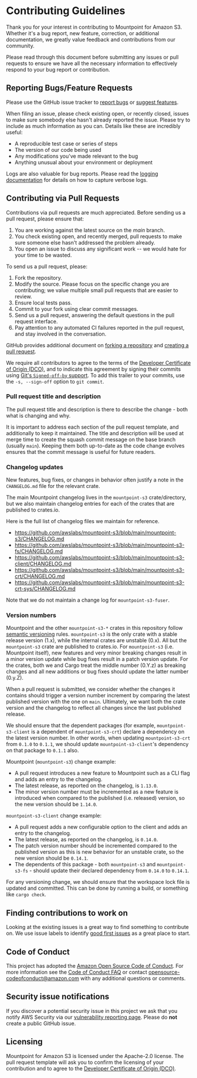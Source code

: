 # Contributing Guidelines

Thank you for your interest in contributing to Mountpoint for Amazon S3. Whether it's a bug report, new feature, correction, or additional documentation, we greatly value feedback and contributions from our community.

Please read through this document before submitting any issues or pull requests to ensure we have all the necessary
information to effectively respond to your bug report or contribution.

## Reporting Bugs/Feature Requests

Please use the GitHub issue tracker to [report bugs](https://github.com/awslabs/mountpoint-s3/issues/new?assignees=&labels=bug&template=bug-report.yml) or [suggest features](https://github.com/awslabs/mountpoint-s3/issues/new?assignees=&labels=enhancement&template=feature-request.yml).

When filing an issue, please check existing open, or recently closed, issues to make sure somebody else hasn't already
reported the issue. Please try to include as much information as you can. Details like these are incredibly useful:

* A reproducible test case or series of steps
* The version of our code being used
* Any modifications you've made relevant to the bug
* Anything unusual about your environment or deployment

Logs are also valuable for bug reports. Please read the [logging documentation](LOGGING.md) for details on how to capture verbose logs.

## Contributing via Pull Requests

Contributions via pull requests are much appreciated. Before sending us a pull request, please ensure that:

1. You are working against the latest source on the *main* branch.
2. You check existing open, and recently merged, pull requests to make sure someone else hasn't addressed the problem already.
3. You open an issue to discuss any significant work -- we would hate for your time to be wasted.

To send us a pull request, please:

1. Fork the repository.
2. Modify the source. Please focus on the specific change you are contributing; we value multiple small pull requests that are easier to review.
3. Ensure local tests pass.
4. Commit to your fork using clear commit messages.
5. Send us a pull request, answering the default questions in the pull request interface.
6. Pay attention to any automated CI failures reported in the pull request, and stay involved in the conversation.

GitHub provides additional document on [forking a repository](https://help.github.com/articles/fork-a-repo/) and
[creating a pull request](https://help.github.com/articles/creating-a-pull-request/).

We require all contributors to agree to the terms of the [Developer Certificate of Origin (DCO)](https://developercertificate.org/),
and to indicate this agreement by signing their commits using [Git's `Signed-off-by` support](https://git-scm.com/docs/git-commit#Documentation/git-commit.txt---signoff).
To add this trailer to your commits, use the `-s, --sign-off` option to `git commit`.

### Pull request title and description

The pull request title and description is there to describe the change - both what is changing and why.

It is important to address each section of the pull request template, and additionally to keep it maintained.
The title and description will be used at merge time to create the squash commit message on the base branch (usually `main`).
Keeping them both up-to-date as the code change evolves ensures that the commit message is useful for future readers.

### Changelog updates

New features, bug fixes, or changes in behavior often justify a note in the `CHANGELOG.md` file for the relevant crate.

The main Mountpoint changelog lives in the `mountpoint-s3` crate/directory, but we also maintain changelog entries for each of the crates that are published to crates.io.

Here is the full list of changelog files we maintain for reference.

- https://github.com/awslabs/mountpoint-s3/blob/main/mountpoint-s3/CHANGELOG.md
- https://github.com/awslabs/mountpoint-s3/blob/main/mountpoint-s3-fs/CHANGELOG.md
- https://github.com/awslabs/mountpoint-s3/blob/main/mountpoint-s3-client/CHANGELOG.md
- https://github.com/awslabs/mountpoint-s3/blob/main/mountpoint-s3-crt/CHANGELOG.md
- https://github.com/awslabs/mountpoint-s3/blob/main/mountpoint-s3-crt-sys/CHANGELOG.md

Note that we do not maintain a change log for `mountpoint-s3-fuser`.

### Version numbers

Mountpoint and the other `mountpoint-s3-*` crates in this repository follow [semantic versioning](https://semver.org/) rules.
`mountpoint-s3` is the only crate with a stable release version (1.x), while the internal crates are unstable (0.x).
All but the `mountpoint-s3` crate are published to crates.io.
For `mountpoint-s3` (i.e. Mountpoint itself), new features and very minor breaking changes result in a minor version update while bug fixes result in a patch version update.
For the crates, both we and Cargo treat the middle number (0.Y.z) as breaking changes and all new additions or bug fixes should update the latter number (0.y.Z).

When a pull request is submitted, we consider whether the changes it contains should trigger a version number increment
by comparing the latest published version with the one on `main`.
Ultimately, we want both the crate version and the changelog to reflect all changes since the last published release.

We should ensure that the dependent packages (for example, `mountpoint-s3-client` is a dependent of `mountpoint-s3-crt`) declare a dependency on the latest version number.
In other words, when updating `mountpoint-s3-crt` from `0.1.0` to `0.1.1`,
we should update `mountpoint-s3-client`'s dependency on that package to `0.1.1` also.

Mountpoint (`mountpoint-s3`) change example:

* A pull request introduces a new feature to Mountpoint such as a CLI flag and adds an entry to the changelog.
* The latest release, as reported on the changelog, is `1.13.0`.
* The minor version number must be incremented as a new feature is introduced when compared to the published (i.e. released) version,
  so the new version should be `1.14.0`.

`mountpoint-s3-client` change example:

* A pull request adds a new configurable option to the client and adds an entry to the changelog.
* The latest release, as reported on the changelog, is `0.14.0`.
* The patch version number should be incremented compared to the published version as this is new behavior for an unstable crate,
  so the new version should be `0.14.1`.
* The dependents of this package - both `mountpoint-s3` and `mountpoint-s3-fs` - should update their declared dependency
  from `0.14.0` to `0.14.1`.

For any versioning change, we should ensure that the workspace lock file is updated and committed.
This can be done by running a build, or something like `cargo check`.

## Finding contributions to work on

Looking at the existing issues is a great way to find something to contribute on. We use issue labels to identify [good first issues](https://github.com/awslabs/mountpoint-s3/issues?q=is%3Aissue+is%3Aopen+label%3A%22good+first+issue%22) as a great place to start.

## Code of Conduct
This project has adopted the [Amazon Open Source Code of Conduct](https://aws.github.io/code-of-conduct).
For more information see the [Code of Conduct FAQ](https://aws.github.io/code-of-conduct-faq) or contact
opensource-codeofconduct@amazon.com with any additional questions or comments.

## Security issue notifications
If you discover a potential security issue in this project we ask that you notify AWS Security via our [vulnerability reporting page](http://aws.amazon.com/security/vulnerability-reporting/). Please do **not** create a public GitHub issue.

## Licensing

Mountpoint for Amazon S3 is licensed under the Apache-2.0 license. The pull request template will ask you to confirm the licensing of your contribution and to agree to the [Developer Certificate of Origin (DCO)](https://developercertificate.org/).
